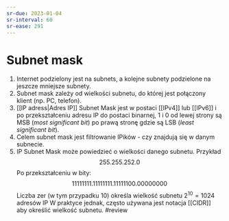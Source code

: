 ```yaml
---
sr-due: 2023-01-04
sr-interval: 60
sr-ease: 291
---
```


# Subnet mask
1. Internet podzielony jest na subnets, a kolejne subnety podzielone na jeszcze mniejsze subnety. 
2. Subnet mask zależy od wielkości subnetu, do której jest połączony klient (np. PC, telefon).
3. [[IP adress|Adres IP]] Subnet Mask jest w postaci [[IPv4]] lub [[IPv6]] i po przekształceniu adresu IP do postaci binarnej, 1 i 0 od lewej strony są MSB (*most significant bit*) po prawą stronę gdzie są LSB (*least significant bit*). 
4. Celem subnet mask jest filtrowanie IPików - czy znajdują się w danym subnecie.
5. IP Subnet Mask może powiedzieć o wielkości danego subnetu. Przykład
$$255.255.252.0$$
Po przekształceniu w bity:
$$11111111.11111111.11111100.00000000$$
Liczba zer (w tym przypadku 10) określa wielkość subnetu $2^{10}=1024$ adresów IP
W praktyce jednak, często używana jest notacja [[CIDR]] aby określić wielkość subnetu.
#review